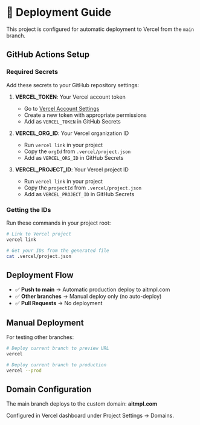 # 🚀 Deployment Guide

This project is configured for automatic deployment to Vercel from the `main` branch.

## GitHub Actions Setup

### Required Secrets

Add these secrets to your GitHub repository settings:

1. **VERCEL_TOKEN**: Your Vercel account token
   - Go to [Vercel Account Settings](https://vercel.com/account/tokens)
   - Create a new token with appropriate permissions
   - Add as `VERCEL_TOKEN` in GitHub Secrets

2. **VERCEL_ORG_ID**: Your Vercel organization ID
   - Run `vercel link` in your project
   - Copy the `orgId` from `.vercel/project.json`
   - Add as `VERCEL_ORG_ID` in GitHub Secrets

3. **VERCEL_PROJECT_ID**: Your Vercel project ID
   - Run `vercel link` in your project
   - Copy the `projectId` from `.vercel/project.json`
   - Add as `VERCEL_PROJECT_ID` in GitHub Secrets

### Getting the IDs

Run these commands in your project root:

```bash
# Link to Vercel project
vercel link

# Get your IDs from the generated file
cat .vercel/project.json
```

## Deployment Flow

- ✅ **Push to main** → Automatic production deploy to aitmpl.com
- ✅ **Other branches** → Manual deploy only (no auto-deploy)
- ✅ **Pull Requests** → No deployment

## Manual Deployment

For testing other branches:

```bash
# Deploy current branch to preview URL
vercel

# Deploy current branch to production
vercel --prod
```

## Domain Configuration

The main branch deploys to the custom domain: **aitmpl.com**

Configured in Vercel dashboard under Project Settings → Domains.